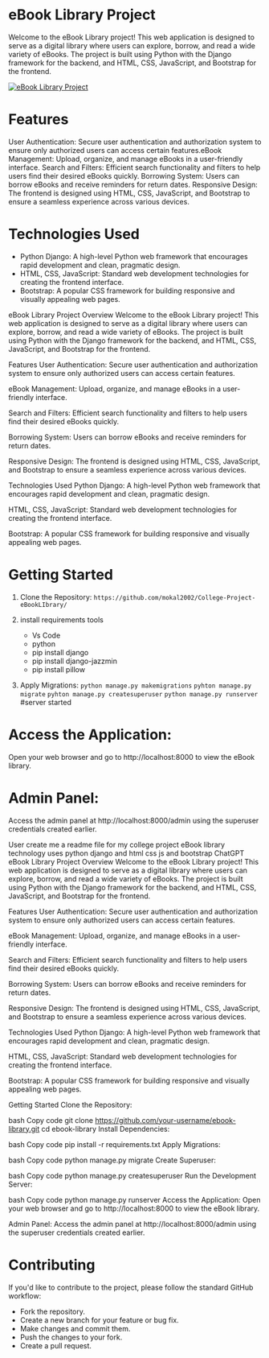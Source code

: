 # eBook Library Project
Welcome to the eBook Library project! This web application is designed to serve as a digital library where users can explore, borrow, and read a wide variety of eBooks. The project is built using Python with the Django framework for the backend, and HTML, CSS, JavaScript, and Bootstrap for the frontend.

[![eBook Library Project](https://img.youtube.com/vi/YOUTUBE_VIDEO_ID/0.jpg)](https://www.youtube.com/watch?v=f8peKSeN1nI&ab_channel=AniketMokal)



# Features
User Authentication: Secure user authentication and authorization system to ensure only authorized users can access certain features.eBook Management: Upload, organize, and manage eBooks in a user-friendly interface. Search and Filters: Efficient search functionality and filters to help users find their desired eBooks quickly. Borrowing System: Users can borrow eBooks and receive reminders for return dates. Responsive Design: The frontend is designed using HTML, CSS, JavaScript, and Bootstrap to ensure a seamless experience across various devices.

# Technologies Used
- Python Django: A high-level Python web framework that encourages rapid development and clean, pragmatic design.
- HTML, CSS, JavaScript: Standard web development technologies for creating the frontend interface.
- Bootstrap: A popular CSS framework for building responsive and visually appealing web pages.



eBook Library Project
Overview
Welcome to the eBook Library project! This web application is designed to serve as a digital library where users can explore, borrow, and read a wide variety of eBooks. The project is built using Python with the Django framework for the backend, and HTML, CSS, JavaScript, and Bootstrap for the frontend.

Features
User Authentication: Secure user authentication and authorization system to ensure only authorized users can access certain features.

eBook Management: Upload, organize, and manage eBooks in a user-friendly interface.

Search and Filters: Efficient search functionality and filters to help users find their desired eBooks quickly.

Borrowing System: Users can borrow eBooks and receive reminders for return dates.

Responsive Design: The frontend is designed using HTML, CSS, JavaScript, and Bootstrap to ensure a seamless experience across various devices.

Technologies Used
Python Django: A high-level Python web framework that encourages rapid development and clean, pragmatic design.

HTML, CSS, JavaScript: Standard web development technologies for creating the frontend interface.

Bootstrap: A popular CSS framework for building responsive and visually appealing web pages.

# Getting Started
1. Clone the Repository:
   `https://github.com/mokal2002/College-Project-eBookLIbrary/`

2. install requirements tools
   - Vs Code
   - python
   - pip install django
   - pip install django-jazzmin
   - pip install pillow

3. Apply Migrations:
`python manage.py makemigrations`
`pyhton manage.py migrate`
`pyhton manage.py createsuperuser`
`python manage.py runserver` #server started


# Access the Application:
Open your web browser and go to http://localhost:8000 to view the eBook library.

# Admin Panel:
Access the admin panel at http://localhost:8000/admin using the superuser credentials created earlier.



User
create me a readme file for my college project eBook library technology uses python django and       html css js and bootstrap
ChatGPT
eBook Library Project
Overview
Welcome to the eBook Library project! This web application is designed to serve as a digital library where users can explore, borrow, and read a wide variety of eBooks. The project is built using Python with the Django framework for the backend, and HTML, CSS, JavaScript, and Bootstrap for the frontend.

Features
User Authentication: Secure user authentication and authorization system to ensure only authorized users can access certain features.

eBook Management: Upload, organize, and manage eBooks in a user-friendly interface.

Search and Filters: Efficient search functionality and filters to help users find their desired eBooks quickly.

Borrowing System: Users can borrow eBooks and receive reminders for return dates.

Responsive Design: The frontend is designed using HTML, CSS, JavaScript, and Bootstrap to ensure a seamless experience across various devices.

Technologies Used
Python Django: A high-level Python web framework that encourages rapid development and clean, pragmatic design.

HTML, CSS, JavaScript: Standard web development technologies for creating the frontend interface.

Bootstrap: A popular CSS framework for building responsive and visually appealing web pages.

Getting Started
Clone the Repository:

bash
Copy code
git clone https://github.com/your-username/ebook-library.git
cd ebook-library
Install Dependencies:

bash
Copy code
pip install -r requirements.txt
Apply Migrations:

bash
Copy code
python manage.py migrate
Create Superuser:

bash
Copy code
python manage.py createsuperuser
Run the Development Server:

bash
Copy code
python manage.py runserver
Access the Application:
Open your web browser and go to http://localhost:8000 to view the eBook library.

Admin Panel:
Access the admin panel at http://localhost:8000/admin using the superuser credentials created earlier.

# Contributing
If you'd like to contribute to the project, please follow the standard GitHub workflow:

- Fork the repository.
- Create a new branch for your feature or bug fix.
- Make changes and commit them.
- Push the changes to your fork.
- Create a pull request.
